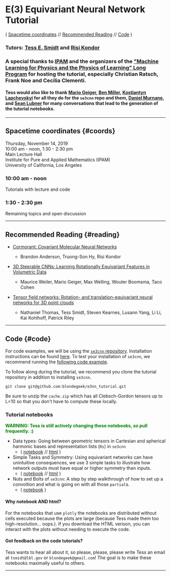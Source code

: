 # E(3) Equivariant Neural Network Tutorial
( [Spacetime coordinates](#coords) // [Recommended Reading](#reading) // [Code](#code) )

### Tutors: [Tess E. Smidt](https://crd.lbl.gov/departments/computational-science/ccmc/staff/alvarez-fellows/tess-smidt/) and [Risi Kondor](http://people.cs.uchicago.edu/~risi/)

### A special thanks to [IPAM](http://www.ipam.ucla.edu/) and the organizers of the ["Machine Learning for Physics and the Physics of Learning" Long Program](https://www.ipam.ucla.edu/programs/long-programs/machine-learning-for-physics-and-the-physics-of-learning/?tab=overview) for hosting the tutorial, especially Christian Ratsch, Frank Noe and Cecilia Clementi. 

#### Tess would also like to thank [Mario Geiger](https://mariogeiger.ch/), [Ben Miller](http://mathben.com/), [Kostiantyn Lapchevskyi](https://www.linkedin.com/in/klsky/) for all they do for the `se3cnn` repo and them, [Daniel Murnane](https://www.linkedin.com/in/daniel-murnane-01277031/), and [Sean Lubner](https://eta.lbl.gov/people/Sean-Lubner) for many conversations that lead to the generation of the tutorial notebooks.

* * *

## Spacetime coordinates {#coords}
Thursday, November 14, 2019
<br>
10:00 am - noon, 1:30 - 2:30 pm
<br>
Main Lecture Hall
<br>
Institute for Pure and Applied Mathematics (IPAM)
<br>
University of California, Los Angeles

### 10:00 am - noon
Tutorials with lecture and code

### 1:30 - 2:30 pm
Remaining topics and open discussion

* * *

## Recommended Reading {#reading}
* [Cormorant: Covariant Molecular Neural Networks](https://arxiv.org/abs/1906.04015)
  * Brandon Anderson, Truong-Son Hy, Risi Kondor

* [3D Steerable CNNs: Learning Rotationally Equivariant Features in Volumetric Data](https://arxiv.org/abs/1807.02547)
  * Maurice Weiler, Mario Geiger, Max Welling, Wouter Boomsma, Taco Cohen

* [Tensor field networks: Rotation- and translation-equivariant neural networks for 3D point clouds](https://arxiv.org/abs/1802.08219)
  * Nathaniel Thomas, Tess Smidt, Steven Kearnes, Lusann Yang, Li Li, Kai Kohlhoff, Patrick Riley

* * *

## Code {#code}
For code examples, we will be using the [`se3cnn` repository](https://github.com/mariogeiger/se3cnn). Installation instructions can be found [here](https://github.com/mariogeiger/se3cnn/#installation). To test your installation of `se3cnn`, we recommend running the [following code example](https://github.com/mariogeiger/se3cnn/blob/point/examples/point/tetris.py).

To follow along during the tutorial, we recommend you clone the tutorial repository in addition to installing `se3cnn`.
```
git clone git@github.com:blondegeek/e3nn_tutorial.git
```

Be sure to unzip the `cache.zip` which has all Clebsch-Gordon tensors up to L=10 so that you don't have to compute these locally.

### Tutorial notebooks
<font color="green"><b>WARNING: Tess is still actively changing these notebooks, so pull frequently. :) </b></font>
* Data types: Going between geometric tensors in Cartesian and spherical harmonic bases and representation lists (`Rs`) in `se3cnn`
  * ( [notebook](https://github.com/blondegeek/e3nn_tutorial/blob/master/data_types.ipynb) // [html](https://github.com/blondegeek/e3nn_tutorial/blob/master/data_types.html) )
* Simple Tasks and Symmetry: Using equivariant networks can have unintuitive consequences, we use 3 simple tasks to illustrate how network outputs must have equal or higher symmetry than inputs.
  * ( [notebook](https://github.com/blondegeek/e3nn_tutorial/blob/master/simple_tasks_and_symmetry.ipynb) // [html](https://github.com/blondegeek/e3nn_tutorial/blob/master/simple_tasks_and_symmetry.html) )
* Nuts and Bolts of `se3cnn`: A step by step walkthrough of how to set up a convoltion and what is going on with all those `partial`s.
  * ( [notebook](https://github.com/blondegeek/e3nn_tutorial/blob/master/nuts_and_bolts_of_se3cnn.ipynb) )

#### Why notebook AND html?
For the notebooks that use `plotly` the notebooks are distributed without cells executed because the plots are large (because Tess made them too high-resolution... oops.). If you download the HTML verison, you can interact with the plots without needing to execute the code.

#### Got feedback on the code tutorials?
Tess wants to hear all about it, so please, please, please write Tess an email at `tsmidt@lbl.gov` or `blondegeek@gmail.com`! The goal is to make these notebooks maximally useful to others. 
* * *

